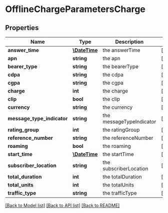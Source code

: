 # OfflineChargeParametersCharge

## Properties
Name | Type | Description | Notes
------------ | ------------- | ------------- | -------------
**answer_time** | [**\DateTime**](\DateTime.md) | the answerTime | [optional] 
**apn** | **string** | the apn | [optional] 
**bearer_type** | **string** | the bearerType | [optional] 
**cdpa** | **string** | the cdpa | [optional] 
**cgpa** | **string** | the cgpa | [optional] 
**charge** | **int** | the charge | [optional] 
**clip** | **bool** | the clip | [optional] 
**currency** | **string** | the currency | [optional] 
**message_type_indicator** | **string** | the messageTypeIndicator | [optional] 
**rating_group** | **int** | the ratingGroup | [optional] 
**reference_number** | **string** | the referenceNumber | [optional] 
**roaming** | **bool** | the roaming | [optional] 
**start_time** | [**\DateTime**](\DateTime.md) | the startTime | [optional] 
**subscriber_location** | **string** | the subscriberLocation | [optional] 
**total_duration** | **int** | the totalDuration | [optional] 
**total_units** | **int** | the totalUnits | [optional] 
**traffic_type** | **string** | the trafficType | [optional] 

[[Back to Model list]](../README.md#documentation-for-models) [[Back to API list]](../README.md#documentation-for-api-endpoints) [[Back to README]](../README.md)


